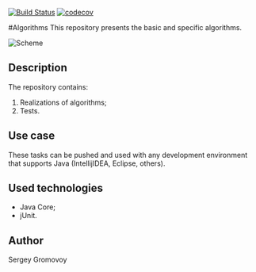 [![Build Status](https://travis-ci.com/Sir-Hedgehog/design_patterns.svg?branch=main)](https://travis-ci.com/Sir-Hedgehog/algorithms)
[![codecov](https://codecov.io/gh/Sir-Hedgehog/design_patterns/branch/main/graph/badge.svg)](https://codecov.io/gh/Sir-Hedgehog/algorithms)

#Algorithms
This repository presents the basic and specific algorithms.

![Scheme](https://media.proglib.io/wp-uploads/2019/02/algorithms_landlord-FINAL.png)

## Description
The repository contains:
 1) Realizations of algorithms;
 2) Tests.
 
## Use case
These tasks can be pushed and used with any development environment that supports Java (IntellijIDEA, Eclipse, others).

## Used technologies
- Java Core;
- jUnit.

## Author
Sergey Gromovoy

